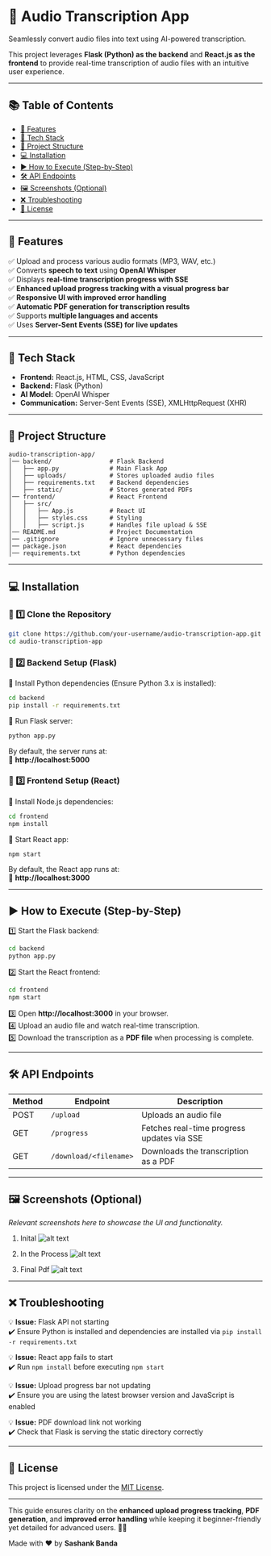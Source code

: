 # 🎤 Audio Transcription App  
Seamlessly convert audio files into text using AI-powered transcription.  

This project leverages **Flask (Python) as the backend** and **React.js as the frontend** to provide real-time transcription of audio files with an intuitive user experience.  

---

## 📚 Table of Contents  
- [🔹 Features](#-features)  
- [🚀 Tech Stack](#-tech-stack)  
- [📂 Project Structure](#-project-structure)  
- [💻 Installation](#-installation)  
- [▶️ How to Execute (Step-by-Step)](#%EF%B8%8F-how-to-execute-step-by-step)  
- [🛠 API Endpoints](#-api-endpoints)  
- [🖼️ Screenshots (Optional)](#%EF%B8%8F-screenshots-optional)  
- [❌ Troubleshooting](#-troubleshooting)  
- [📝 License](#-license)  

---

## 🔹 Features  
✅ Upload and process various audio formats (MP3, WAV, etc.)  
✅ Converts **speech to text** using **OpenAI Whisper**  
✅ Displays **real-time transcription progress with SSE**  
✅ **Enhanced upload progress tracking with a visual progress bar**  
✅ **Responsive UI with improved error handling**  
✅ **Automatic PDF generation for transcription results**  
✅ Supports **multiple languages and accents**  
✅ Uses **Server-Sent Events (SSE) for live updates**  

---

## 🚀 Tech Stack  
- **Frontend:** React.js, HTML, CSS, JavaScript  
- **Backend:** Flask (Python)  
- **AI Model:** OpenAI Whisper  
- **Communication:** Server-Sent Events (SSE), XMLHttpRequest (XHR)  

---

## 📂 Project Structure  
```
audio-transcription-app/  
│── backend/                # Flask Backend  
│   ├── app.py              # Main Flask App  
│   ├── uploads/            # Stores uploaded audio files  
│   ├── requirements.txt    # Backend dependencies  
│   ├── static/             # Stores generated PDFs  
│── frontend/               # React Frontend  
│   ├── src/  
│   │   ├── App.js          # React UI  
│   │   ├── styles.css      # Styling  
│   │   ├── script.js       # Handles file upload & SSE  
│── README.md               # Project Documentation  
│── .gitignore              # Ignore unnecessary files  
│── package.json            # React dependencies  
│── requirements.txt        # Python dependencies  
```

---

## 💻 Installation  

### 🔹 1️⃣ Clone the Repository  
```sh
git clone https://github.com/your-username/audio-transcription-app.git
cd audio-transcription-app
```

### 🔹 2️⃣ Backend Setup (Flask)  
📌 Install Python dependencies (Ensure Python 3.x is installed):  
```sh
cd backend
pip install -r requirements.txt
```
📌 Run Flask server:  
```sh
python app.py
```
By default, the server runs at:  
📍 **http://localhost:5000**  

### 🔹 3️⃣ Frontend Setup (React)  
📌 Install Node.js dependencies:  
```sh
cd frontend
npm install
```
📌 Start React app:  
```sh
npm start
```
By default, the React app runs at:  
📍 **http://localhost:3000**  

---

## ▶️ How to Execute (Step-by-Step)  
1️⃣ Start the Flask backend:  
```sh
cd backend
python app.py
```
2️⃣ Start the React frontend:  
```sh
cd frontend
npm start
```
3️⃣ Open **http://localhost:3000** in your browser.  
4️⃣ Upload an audio file and watch real-time transcription.  
5️⃣ Download the transcription as a **PDF file** when processing is complete.  

---

## 🛠 API Endpoints  
| Method | Endpoint       | Description                        |  
|--------|---------------|----------------------------------|  
| POST   | `/upload`     | Uploads an audio file           |  
| GET    | `/progress`   | Fetches real-time progress updates via SSE |  
| GET    | `/download/<filename>` | Downloads the transcription as a PDF |  

---

## 🖼️ Screenshots (Optional)  
_Relevant screenshots here to showcase the UI and functionality._  
1. Inital
![alt text](image.png)

2. In the Process
![alt text](image-1.png)

3. Final Pdf
![alt text](image-2.png)
---

## ❌ Troubleshooting  
💡 **Issue:** Flask API not starting  
✔️ Ensure Python is installed and dependencies are installed via `pip install -r requirements.txt`  

💡 **Issue:** React app fails to start  
✔️ Run `npm install` before executing `npm start`  

💡 **Issue:** Upload progress bar not updating  
✔️ Ensure you are using the latest browser version and JavaScript is enabled  

💡 **Issue:** PDF download link not working  
✔️ Check that Flask is serving the static directory correctly  

---

## 📝 License  
This project is licensed under the [MIT License](LICENSE).  

---

This guide ensures clarity on the **enhanced upload progress tracking**, **PDF generation**, and **improved error handling** while keeping it beginner-friendly yet detailed for advanced users. 🚀🔥  

Made with ❤️ by **Sashank Banda**

